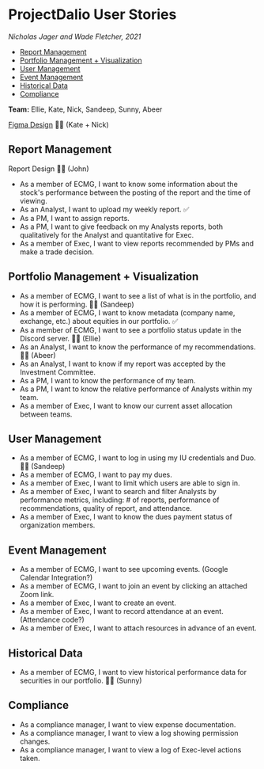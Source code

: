 # ProjectDalio User Stories <!-- omit in toc -->
*Nicholas Jager and Wade Fletcher, 2021*


- [Report Management](#report-management)
- [Portfolio Management + Visualization](#portfolio-management--visualization)
- [User Management](#user-management)
- [Event Management](#event-management)
- [Historical Data](#historical-data)
- [Compliance](#compliance)

**Team:** Ellie, Kate, Nick, Sandeep, Sunny, Abeer

[Figma Design](https://www.figma.com/file/VVQ9jdiPMB7xetYT2D9dyJ/Project-Dalio-Mockup) 👨‍💻 (Kate + Nick)

## Report Management
Report Design 👨‍💻 (John)
- As a member of ECMG, I want to know some information about the stock's performance between the posting of the report and the time of viewing.
- As an Analyst, I want to upload my weekly report. ✅
- As a PM, I want to assign reports.
- As a PM, I want to give feedback on my Analysts reports, both qualitatively for the Analyst and quantitative for Exec.
- As a member of Exec, I want to view reports recommended by PMs and make a trade decision.


## Portfolio Management + Visualization
- As a member of ECMG, I want to see a list of what is in the portfolio, and how it is performing. 👨‍💻 (Sandeep)
- As a member of ECMG, I want to know metadata (company name, exchange, etc.) about equities in our portfolio. ✅
- As a member of ECMG, I want to see a portfolio status update in the Discord server. 👨‍💻 (Ellie)
- As an Analyst, I want to know the performance of my recommendations. 👨‍💻 (Abeer)
- As an Analyst, I want to know if my report was accepted by the Investment Committee.
- As a PM, I want to know the performance of my team.
- As a PM, I want to know the relative performance of Analysts within my team.
- As a member of Exec, I want to know our current asset allocation between teams.


## User Management
- As a member of ECMG, I want to log in using my IU credentials and Duo. 👨‍💻 (Sandeep)
- As a member of ECMG, I want to pay my dues.
- As a member of Exec, I want to limit which users are able to sign in.
- As a member of Exec, I want to search and filter Analysts by performance metrics, including: # of reports, performance of recommendations, quality of report, and attendance.
- As a member of Exec, I want to know the dues payment status of organization members. 


## Event Management
- As a member of ECMG, I want to see upcoming events. (Google Calendar Integration?)
- As a member of ECMG, I want to join an event by clicking an attached Zoom link.
- As a member of Exec, I want to create an event.
- As a member of Exec, I want to record attendance at an event. (Attendance code?)
- As a member of Exec, I want to attach resources in advance of an event.


## Historical Data
- As a member of ECMG, I want to view historical performance data for securities in our portfolio. 👨‍💻 (Sunny)


## Compliance
- As a compliance manager, I want to view expense documentation.
- As a compliance manager, I want to view a log showing permission changes.
- As a compliance manager, I want to view a log of Exec-level actions taken.
